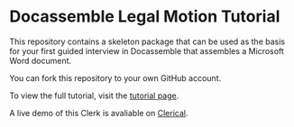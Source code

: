 # Docassemble Legal Motion Tutorial
This repository contains a skeleton package that can be used as the basis for your first guided interview in Docassemble that assembles a Microsoft Word document.

You can fork this repository to your own GitHub account.

To view the full tutorial, visit the [tutorial page](https://gblsma.github.io/docassemble-MotionTutorial/).

A live demo of this Clerk is avaliable on [Clerical](http://demo.clerical.ai/start/motiontutorial).
